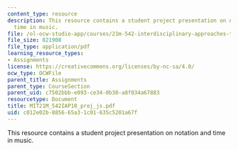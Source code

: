 ```yaml
---
content_type: resource
description: This resource contains a student project presentation on notation and
  time in music.
file: /ol-ocw-studio-app/courses/21m-542-interdisciplinary-approaches-to-musical-time-january-iap-2010/c012e02b885665a31c01635c5201a67f_MIT21M_542IAP10_proj_js.pdf
file_size: 821908
file_type: application/pdf
learning_resource_types:
- Assignments
license: https://creativecommons.org/licenses/by-nc-sa/4.0/
ocw_type: OCWFile
parent_title: Assignments
parent_type: CourseSection
parent_uid: c7502bbb-e093-ce34-0b30-a8f034a67883
resourcetype: Document
title: MIT21M_542IAP10_proj_js.pdf
uid: c012e02b-8856-65a3-1c01-635c5201a67f
---
```

This resource contains a student project presentation on notation and time in music.